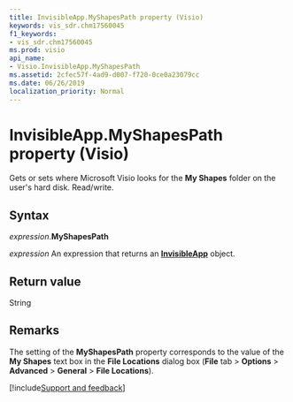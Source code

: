 ```yaml
---
title: InvisibleApp.MyShapesPath property (Visio)
keywords: vis_sdr.chm17560045
f1_keywords:
- vis_sdr.chm17560045
ms.prod: visio
api_name:
- Visio.InvisibleApp.MyShapesPath
ms.assetid: 2cfec57f-4ad9-d007-f720-0ce0a23079cc
ms.date: 06/26/2019
localization_priority: Normal
---
```



# InvisibleApp.MyShapesPath property (Visio)

Gets or sets where Microsoft Visio looks for the **My Shapes** folder on the user's hard disk. Read/write.


## Syntax

_expression_.**MyShapesPath**

_expression_ An expression that returns an **[InvisibleApp](Visio.InvisibleApp.md)** object.


## Return value

String


## Remarks

The setting of the **MyShapesPath** property corresponds to the value of the **My Shapes** text box in the **File Locations** dialog box (**File** tab > **Options** > **Advanced** > **General** > **File Locations**).

[!include[Support and feedback](~/includes/feedback-boilerplate.md)]